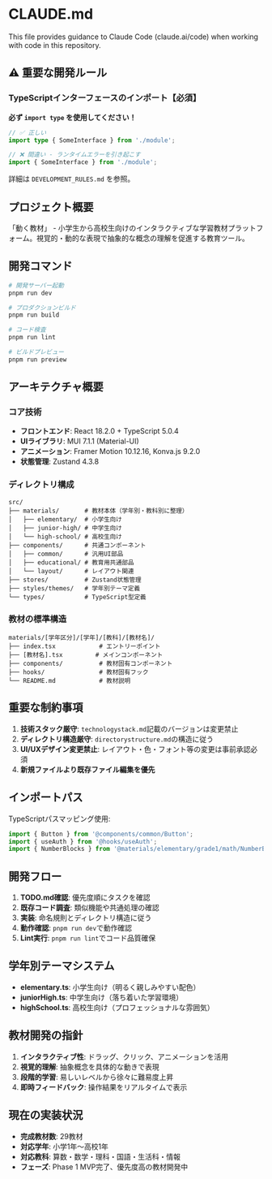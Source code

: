 # CLAUDE.md

This file provides guidance to Claude Code (claude.ai/code) when working with code in this repository.

## ⚠️ 重要な開発ルール

### TypeScriptインターフェースのインポート【必須】
**必ず `import type` を使用してください！**

```typescript
// ✅ 正しい
import type { SomeInterface } from './module';

// ❌ 間違い - ランタイムエラーを引き起こす
import { SomeInterface } from './module';
```

詳細は `DEVELOPMENT_RULES.md` を参照。

## プロジェクト概要

「動く教材」 - 小学生から高校生向けのインタラクティブな学習教材プラットフォーム。視覚的・動的な表現で抽象的な概念の理解を促進する教育ツール。

## 開発コマンド

```bash
# 開発サーバー起動
pnpm run dev

# プロダクションビルド
pnpm run build

# コード検査
pnpm run lint

# ビルドプレビュー
pnpm run preview
```

## アーキテクチャ概要

### コア技術
- **フロントエンド**: React 18.2.0 + TypeScript 5.0.4
- **UIライブラリ**: MUI 7.1.1 (Material-UI)
- **アニメーション**: Framer Motion 10.12.16, Konva.js 9.2.0
- **状態管理**: Zustand 4.3.8

### ディレクトリ構成
```
src/
├── materials/       # 教材本体（学年別・教科別に整理）
│   ├── elementary/  # 小学生向け
│   ├── junior-high/ # 中学生向け
│   └── high-school/ # 高校生向け
├── components/      # 共通コンポーネント
│   ├── common/      # 汎用UI部品
│   ├── educational/ # 教育用共通部品
│   └── layout/      # レイアウト関連
├── stores/          # Zustand状態管理
├── styles/themes/   # 学年別テーマ定義
└── types/           # TypeScript型定義
```

### 教材の標準構造
```
materials/[学年区分]/[学年]/[教科]/[教材名]/
├── index.tsx            # エントリーポイント
├── [教材名].tsx         # メインコンポーネント
├── components/          # 教材固有コンポーネント
├── hooks/               # 教材固有フック
└── README.md            # 教材説明
```

## 重要な制約事項

1. **技術スタック厳守**: `technologystack.md`記載のバージョンは変更禁止
2. **ディレクトリ構造厳守**: `directorystructure.md`の構造に従う
3. **UI/UXデザイン変更禁止**: レイアウト・色・フォント等の変更は事前承認必須
4. **新規ファイルより既存ファイル編集を優先**

## インポートパス

TypeScriptパスマッピング使用:
```typescript
import { Button } from '@components/common/Button';
import { useAuth } from '@hooks/useAuth';
import { NumberBlocks } from '@materials/elementary/grade1/math/NumberBlocks';
```

## 開発フロー

1. **TODO.md確認**: 優先度順にタスクを確認
2. **既存コード調査**: 類似機能や共通処理の確認
3. **実装**: 命名規則とディレクトリ構造に従う
4. **動作確認**: `pnpm run dev`で動作確認
5. **Lint実行**: `pnpm run lint`でコード品質確保

## 学年別テーマシステム

- **elementary.ts**: 小学生向け（明るく親しみやすい配色）
- **juniorHigh.ts**: 中学生向け（落ち着いた学習環境）
- **highSchool.ts**: 高校生向け（プロフェッショナルな雰囲気）

## 教材開発の指針

1. **インタラクティブ性**: ドラッグ、クリック、アニメーションを活用
2. **視覚的理解**: 抽象概念を具体的な動きで表現
3. **段階的学習**: 易しいレベルから徐々に難易度上昇
4. **即時フィードバック**: 操作結果をリアルタイムで表示

## 現在の実装状況

- **完成教材数**: 29教材
- **対応学年**: 小学1年〜高校1年
- **対応教科**: 算数・数学・理科・国語・生活科・情報
- **フェーズ**: Phase 1 MVP完了、優先度高の教材開発中